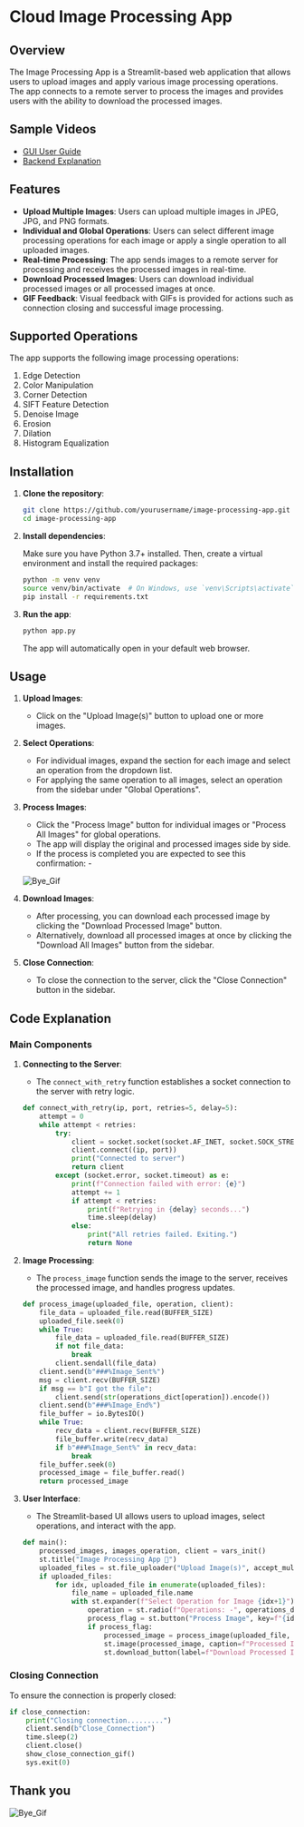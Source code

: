# Cloud Image Processing App

## Overview

The Image Processing App is a Streamlit-based web application that allows users to upload images and apply various image processing operations. The app connects to a remote server to process the images and provides users with the ability to download the processed images.

## Sample Videos
- [GUI User Guide](https://drive.google.com/file/d/1xMva0H6TjYCj3Jngo-TJj_DvIYubBR6E/view "Streamlit APP GUI")
- [Backend Explanation](https://drive.google.com/file/d/1mlQHX3cwp0UdyVv_ogGD9HJUy2IGUoE8/view?usp=sharing "Backend Explanation")

## Features

- **Upload Multiple Images**: Users can upload multiple images in JPEG, JPG, and PNG formats.
- **Individual and Global Operations**: Users can select different image processing operations for each image or apply a single operation to all uploaded images.
- **Real-time Processing**: The app sends images to a remote server for processing and receives the processed images in real-time.
- **Download Processed Images**: Users can download individual processed images or all processed images at once.
- **GIF Feedback**: Visual feedback with GIFs is provided for actions such as connection closing and successful image processing.

## Supported Operations

The app supports the following image processing operations:

1. Edge Detection
2. Color Manipulation
3. Corner Detection
4. SIFT Feature Detection
5. Denoise Image
6. Erosion
7. Dilation
8. Histogram Equalization

## Installation

1. **Clone the repository**:

    ```bash
    git clone https://github.com/yourusername/image-processing-app.git
    cd image-processing-app
    ```

2. **Install dependencies**:

    Make sure you have Python 3.7+ installed. Then, create a virtual environment and install the required packages:

    ```bash
    python -m venv venv
    source venv/bin/activate  # On Windows, use `venv\Scripts\activate`
    pip install -r requirements.txt
    ```

3. **Run the app**:

    ```bash
    python app.py
    ```

    The app will automatically open in your default web browser.

## Usage

1. **Upload Images**:
    - Click on the "Upload Image(s)" button to upload one or more images.
    
2. **Select Operations**:
    - For individual images, expand the section for each image and select an operation from the dropdown list.
    - For applying the same operation to all images, select an operation from the sidebar under "Global Operations".

3. **Process Images**:
    - Click the "Process Image" button for individual images or "Process All Images" for global operations.
    - The app will display the original and processed images side by side.
    - If the process is completed you are expected to see this confirmation: -
      
    ![Bye_Gif](https://github.com/OmarMDiab/AWS-Distributed-Computing-Server_Client-App/blob/main/Client%20App/GIFS/Mission%20Accomplished.gif)

4. **Download Images**:
    - After processing, you can download each processed image by clicking the "Download Processed Image" button.
    - Alternatively, download all processed images at once by clicking the "Download All Images" button from the sidebar.

5. **Close Connection**:
    - To close the connection to the server, click the "Close Connection" button in the sidebar.

## Code Explanation

### Main Components

1. **Connecting to the Server**:
    - The `connect_with_retry` function establishes a socket connection to the server with retry logic.
    
    ```python
    def connect_with_retry(ip, port, retries=5, delay=5):
        attempt = 0
        while attempt < retries:
            try:
                client = socket.socket(socket.AF_INET, socket.SOCK_STREAM)
                client.connect((ip, port))
                print("Connected to server")
                return client
            except (socket.error, socket.timeout) as e:
                print(f"Connection failed with error: {e}")
                attempt += 1
                if attempt < retries:
                    print(f"Retrying in {delay} seconds...")
                    time.sleep(delay)
                else:
                    print("All retries failed. Exiting.")
                    return None
    ```

2. **Image Processing**:
    - The `process_image` function sends the image to the server, receives the processed image, and handles progress updates.

    ```python
    def process_image(uploaded_file, operation, client):
        file_data = uploaded_file.read(BUFFER_SIZE)
        uploaded_file.seek(0)
        while True:
            file_data = uploaded_file.read(BUFFER_SIZE)
            if not file_data:
                break
            client.sendall(file_data)
        client.send(b"###%Image_Sent%")
        msg = client.recv(BUFFER_SIZE)
        if msg == b"I got the file":
            client.send(str(operations_dict[operation]).encode())
        client.send(b"###%Image_End%")
        file_buffer = io.BytesIO()
        while True:
            recv_data = client.recv(BUFFER_SIZE)
            file_buffer.write(recv_data)
            if b"###%Image_Sent%" in recv_data:
                break
        file_buffer.seek(0)
        processed_image = file_buffer.read()
        return processed_image
    ```

3. **User Interface**:
    - The Streamlit-based UI allows users to upload images, select operations, and interact with the app.

    ```python
    def main():
        processed_images, images_operation, client = vars_init()
        st.title("Image Processing App 🤖")
        uploaded_files = st.file_uploader("Upload Image(s)", accept_multiple_files=True, type=["jpg", "jpeg", "png"])
        if uploaded_files:
            for idx, uploaded_file in enumerate(uploaded_files):
                file_name = uploaded_file.name
                with st.expander(f"Select Operation for Image {idx+1}"):
                    operation = st.radio(f"Operations: -", operations_dict.keys(), index=None, key=idx+1)
                    process_flag = st.button("Process Image", key=f"{idx+1}_process")
                    if process_flag:
                        processed_image = process_image(uploaded_file, operation, client)
                        st.image(processed_image, caption=f"Processed Image {idx+1} ({operation})", use_column_width=True)
                        st.download_button(label=f"Download Processed Image 🤖", data=processed_image, file_name=f"processed_image_{idx+1}.jpg")
    ```

### Closing Connection

To ensure the connection is properly closed:

```python
if close_connection:
    print("Closing connection.........")
    client.send(b"Close_Connection")
    time.sleep(2)
    client.close()
    show_close_connection_gif()
    sys.exit(0)
````

## Thank you
![Bye_Gif](https://github.com/OmarMDiab/AWS-Distributed-Computing-Server_Client-App/blob/main/Client%20App/GIFS/Close%20Connection.gif)
